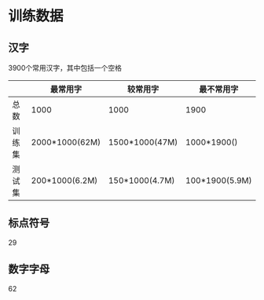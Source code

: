 # 训练数据

## **汉字**

3900个常用汉字，其中包括一个空格

|        | 最常用字       | 较常用字       | 最不常用字     |
| ------ | -------------- | -------------- | -------------- |
| 总数   | 1000           | 1000           | 1900           |
| 训练集 | 2000*1000(62M) | 1500*1000(47M) | 1000*1900()    |
| 测试集 | 200*1000(6.2M) | 150*1000(4.7M) | 100*1900(5.9M) |

## **标点符号**

29

## **数字字母**

62

